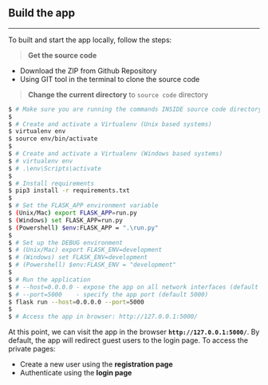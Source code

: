 ## Build the app
---

To built and start the app locally, follow the steps:

> **Get the source code**

- Download the ZIP from Github Repository
- Using GIT tool in the terminal to clone the source code

> **Change the current directory** to `source code` directory

```bash
$ # Make sure you are running the commands INSIDE source code directory
$
$ # Create and activate a Virtualenv (Unix based systems)
$ virtualenv env
$ source env/bin/activate
$
$ # Create and activate a Virtualenv (Windows based systems)
$ # virtualenv env
$ # .\env\Scripts\activate
$
$ # Install requirements
$ pip3 install -r requirements.txt
$
$ # Set the FLASK_APP environment variable
$ (Unix/Mac) export FLASK_APP=run.py
$ (Windows) set FLASK_APP=run.py
$ (Powershell) $env:FLASK_APP = ".\run.py"
$
$ # Set up the DEBUG environment
$ # (Unix/Mac) export FLASK_ENV=development
$ # (Windows) set FLASK_ENV=development
$ # (Powershell) $env:FLASK_ENV = "development"
$
$ # Run the application
$ # --host=0.0.0.0 - expose the app on all network interfaces (default 127.0.0.1)
$ # --port=5000    - specify the app port (default 5000)  
$ flask run --host=0.0.0.0 --port=5000
$
$ # Access the app in browser: http://127.0.0.1:5000/
```

At this point, we can visit the app in the browser **`http://127.0.0.1:5000/`**.
By default, the app will redirect guest users to the login page. To access the private pages: 

- Create a new user using the **registration page**
- Authenticate using the **login page**

<br />

